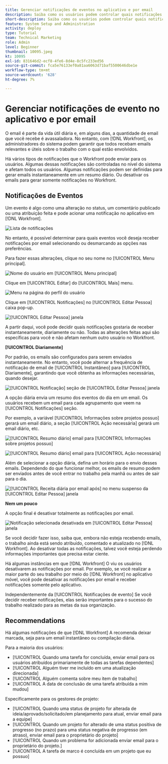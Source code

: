 ```yaml
---
title: Gerenciar notificações de eventos no aplicativo e por email
description: Saiba como os usuários podem controlar quais notificações no aplicativo e por email recebem, para que estejam recebendo emails relevantes e úteis sobre o trabalho.
short-description: Saiba como os usuários podem controlar quais notificações por email e no aplicativo recebem.
feature: System Setup and Administration
activity: deploy
type: Tutorial
team: Technical Marketing
role: Admin
level: Beginner
thumbnail: 10095.jpeg
kt: 10095
exl-id: 831646d2-ecf8-4fe6-8d4e-8c5fc233ed56
source-git-commit: fca5e76133ef0a81aa6063d71baf5500646dbe1e
workflow-type: tm+mt
source-wordcount: '628'
ht-degree: 7%

---
```


# Gerenciar notificações de evento no aplicativo e por email

O email é parte da vida útil diária e, em alguns dias, a quantidade de email que você recebe é avassaladora. No entanto, com [!DNL Workfront], os administradores do sistema podem garantir que todos recebam emails relevantes e úteis sobre o trabalho com o qual estão envolvidos.

Há vários tipos de notificações que o Workfront pode enviar para os usuários. Algumas dessas notificações são controladas no nível do sistema e afetam todos os usuários. Algumas notificações podem ser definidas para gerar emails instantaneamente em um resumo diário. Ou desativar os emails para gerar somente notificações no Workfront.

## Notificações de Eventos

Um evento é algo como uma alteração no status, um comentário publicado ou uma atribuição feita e pode acionar uma notificação no aplicativo em [!DNL Workfront].

![Lista de notificações](assets/admin-fund-user-notifications-01.png)

No entanto, é possível determinar para quais eventos você deseja receber notificações por email selecionando ou desmarcando as opções nas preferências.

Para fazer essas alterações, clique no seu nome no [!UICONTROL Menu principal].

![Nome do usuário em [!UICONTROL Menu principal]](assets/admin-fund-user-notifications-02.png)

Clique em [!UICONTROL Editar] do [!UICONTROL Mais] menu.

![Menu na página do perfil do usuário](assets/admin-fund-user-notifications-03.png)

Clique em [!UICONTROL Notificações] no [!UICONTROL Editar Pessoa] caixa pop-up.

![[!UICONTROL Editar Pessoa] janela](assets/admin-fund-user-notifications-04.png)

A partir daqui, você pode decidir quais notificações gostaria de receber instantaneamente, diariamente ou não. Todas as alterações feitas aqui são específicas para você e não afetam nenhum outro usuário no Workfront.

**[!UICONTROL Diariamente]**

Por padrão, os emails são configurados para serem enviados instantaneamente. No entanto, você pode alternar a frequência de notificação de email de [!UICONTROL Instantâneo] para [!UICONTROL Diariamente], garantindo que você obtenha as informações necessárias, quando desejar.

![[!UICONTROL Notificação] seção de [!UICONTROL Editar Pessoa] janela](assets/admin-fund-user-notifications-05.png)

A opção diária envia um resumo dos eventos do dia em um email. Os usuários recebem um email para cada agrupamento que veem na [!UICONTROL Notificações] seção.

Por exemplo, a variável [!UICONTROL Informações sobre projetos possuo] gerará um email diário, a seção [!UICONTROL Ação necessária] gerará um email diário, etc.

![[!UICONTROL Resumo diário] email para [!UICONTROL Informações sobre projetos possuo]](assets/admin-fund-user-notifications-06.png)

![[!UICONTROL Resumo diário] email para [!UICONTROL Ação necessária]](assets/admin-fund-user-notifications-07.png)

Além de selecionar a opção diária, defina um horário para o envio desses emails. Dependendo do que funcionar melhor, os emails de resumo podem ser enviados antes de você entrar no trabalho pela manhã ou antes de sair para o dia.

![[!UICONTROL Receita diária por email após] no menu suspenso da [!UICONTROL Editar Pessoa] janela](assets/admin-fund-user-notifications-08.png)

**Nem um pouco**

A opção final é desativar totalmente as notificações por email.

![Notificação selecionada desativada em [!UICONTROL Editar Pessoa] janela](assets/admin-fund-user-notifications-09.png)

Se você decidir fazer isso, saiba que, embora não esteja recebendo emails, o trabalho ainda está sendo atribuído, comentado e atualizado no [!DNL Workfront]. Ao desativar todas as notificações, talvez você esteja perdendo informações importantes que precisa estar ciente.

Há algumas instâncias em que [!DNL Workfront] O viu os usuários desativarem as notificações por email. Por exemplo, se você realizar a maior parte do seu trabalho por meio do [!DNL Workfront] no aplicativo móvel, você pode desativar as notificações por email e receber notificações somente pelo aplicativo.

Independentemente da [!UICONTROL Notificações de evento] Se você decidir receber notificações, elas serão importantes para o sucesso do trabalho realizado para as metas da sua organização.


## Recommendations

Há algumas notificações de que [!DNL Workfront] A recomenda deixar marcada, seja para um email instantâneo ou compilação diária.

Para a maioria dos usuários:

* [!UICONTROL Quando uma tarefa for concluída, enviar email para os usuários atribuídos primariamente de todas as tarefas dependentes]
* [!UICONTROL Alguém tiver me incluído em uma atualização direcionada]
* [!UICONTROL Alguém comenta sobre meu item de trabalho]
* [!UICONTROL A data de conclusão de uma tarefa atribuída a mim mudou]


Especificamente para os gestores de projeto:

* [!UICONTROL Quando uma status de projeto for alterada de ideia/aprovado/solicitado/em planejamento para atual, enviar email para a equipe]
* [!UICONTROL Quando um projeto for alterado de uma status positiva de progresso (no prazo) para uma status negativa de progresso (em atraso), enviar email para o proprietário do projeto]
* [!UICONTROL Quando um problema for adicionada enviar email para o proprietário do projeto.]
* [!UICONTROL A tarefa de marco é concluída em um projeto que eu possuo]


<!---
learn more URLs
Email notifications
guide: manage your notifications
--->
